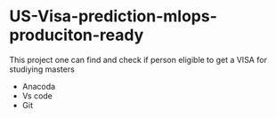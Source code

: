 # US-Visa-prediction-mlops-produciton-ready
This project one can find and check if person eligible to get a VISA for studiying masters

- Anacoda
- Vs code
- Git